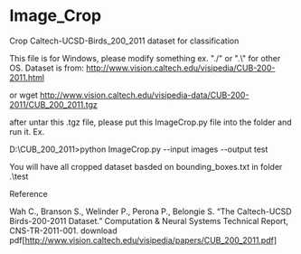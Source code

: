 # Image_Crop
Crop Caltech-UCSD-Birds_200_2011 dataset for classification


This file is for Windows, please modify something ex. "./" or ".\\" for other OS.
Dataset is from:
http://www.vision.caltech.edu/visipedia/CUB-200-2011.html

or 
wget http://www.vision.caltech.edu/visipedia-data/CUB-200-2011/CUB_200_2011.tgz

after untar this .tgz file, please put this ImageCrop.py file into the folder and run it.
Ex.

D:\CUB_200_2011>python ImageCrop.py --input images --output test

You will have all cropped dataset basded on bounding_boxes.txt in folder .\test






Reference

Wah C., Branson S., Welinder P., Perona P., Belongie S. “The Caltech-UCSD Birds-200-2011 Dataset.” Computation & Neural Systems Technical Report, CNS-TR-2011-001. download pdf[http://www.vision.caltech.edu/visipedia/papers/CUB_200_2011.pdf]

